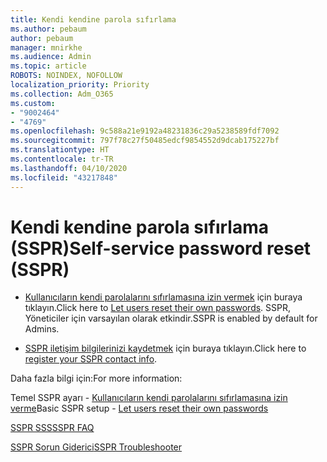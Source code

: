 ```yaml
---
title: Kendi kendine parola sıfırlama
ms.author: pebaum
author: pebaum
manager: mnirkhe
ms.audience: Admin
ms.topic: article
ROBOTS: NOINDEX, NOFOLLOW
localization_priority: Priority
ms.collection: Adm_O365
ms.custom:
- "9002464"
- "4769"
ms.openlocfilehash: 9c588a21e9192a48231836c29a5238589fdf7092
ms.sourcegitcommit: 797f78c27f50485edcf9854552d9dcab175227bf
ms.translationtype: HT
ms.contentlocale: tr-TR
ms.lasthandoff: 04/10/2020
ms.locfileid: "43217848"
---
```

# <a name="self-service-password-reset-sspr"></a><span data-ttu-id="ae7f1-102">Kendi kendine parola sıfırlama (SSPR)</span><span class="sxs-lookup"><span data-stu-id="ae7f1-102">Self-service password reset (SSPR)</span></span>

- <span data-ttu-id="ae7f1-103">[Kullanıcıların kendi parolalarını sıfırlamasına izin vermek](https://admin.microsoft.com/Adminportal/Home#/featureexplorer/security/Sspr) için buraya tıklayın.</span><span class="sxs-lookup"><span data-stu-id="ae7f1-103">Click here to [Let users reset their own passwords](https://admin.microsoft.com/Adminportal/Home#/featureexplorer/security/Sspr).</span></span>  <span data-ttu-id="ae7f1-104">SSPR, Yöneticiler için varsayılan olarak etkindir.</span><span class="sxs-lookup"><span data-stu-id="ae7f1-104">SSPR is enabled by default for Admins.</span></span>

- <span data-ttu-id="ae7f1-105">[SSPR iletişim bilgilerinizi kaydetmek](https://go.microsoft.com/fwlink/?linkid=849451) için buraya tıklayın.</span><span class="sxs-lookup"><span data-stu-id="ae7f1-105">Click here to [register your SSPR contact info](https://go.microsoft.com/fwlink/?linkid=849451).</span></span>

<span data-ttu-id="ae7f1-106">Daha fazla bilgi için:</span><span class="sxs-lookup"><span data-stu-id="ae7f1-106">For more information:</span></span>

<span data-ttu-id="ae7f1-107">Temel SSPR ayarı - [Kullanıcıların kendi parolalarını sıfırlamasına izin verme](https://docs.microsoft.com/microsoft-365/admin/add-users/let-users-reset-passwords?view=o365-worldwide)</span><span class="sxs-lookup"><span data-stu-id="ae7f1-107">Basic SSPR setup - [Let users reset their own passwords](https://docs.microsoft.com/microsoft-365/admin/add-users/let-users-reset-passwords?view=o365-worldwide)</span></span>

[<span data-ttu-id="ae7f1-108">SSPR SSS</span><span class="sxs-lookup"><span data-stu-id="ae7f1-108">SSPR FAQ</span></span>](https://docs.microsoft.com/azure/active-directory/authentication/active-directory-passwords-faq)

[<span data-ttu-id="ae7f1-109">SSPR Sorun Giderici</span><span class="sxs-lookup"><span data-stu-id="ae7f1-109">SSPR Troubleshooter</span></span>](https://docs.microsoft.com/azure/active-directory/authentication/active-directory-passwords-troubleshoot)
